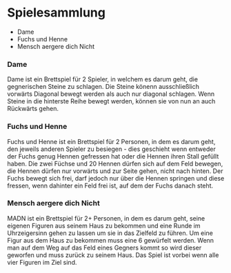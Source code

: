 <h1>Spielesammlung</h1>
<ul>
<li>Dame</li>
<li>Fuchs und Henne</li>
<li>Mensch aergere dich Nicht</li>
</ul>
<h3>Dame</h3>
<p>Dame ist ein Brettspiel für 2 Spieler, in welchem es darum geht, die gegnerischen Steine zu schlagen. Die Steine könenn ausschließlich vorwärts Diagonal bewegt werden als auch nur diagonal schlagen. Wenn Steine in die hinterste Reihe bewegt werden, können sie von nun an auch Rückwärts gehen.</p>
<h3>Fuchs und Henne</h3>
<p>Fuchs und Henne ist ein Brettspiel für 2 Personen, in dem es darum geht, den jeweils anderen Spieler zu besiegen - dies geschieht wenn entweder der Fuchs genug Hennen gefressen hat oder die Hennen ihren Stall gefüllt haben. Die zwei Füchse und 20 Hennen dürfen sich auf dem Feld bewegen, die Hennen dürfen nur vorwärts und zur Seite gehen, nicht nach hinten. Der Fuchs bewegt sich frei, darf jedoch nur über die Hennen springen und diese fressen, wenn dahinter ein Feld frei ist, auf dem der Fuchs danach steht.</p>
<h3>Mensch aergere dich Nicht</h3>
<p>MADN ist ein Brettspiel für 2+ Personen, in dem es darum geht, seine eigenen Figuren aus seinem Haus zu bekommen und eine Runde im Uhrzeigersinn gehen zu lassen um sie in das Zielfeld zu führen. Um eine Figur aus dem Haus zu bekommen muss eine 6 gewürfelt werden. Wenn man auf dem Weg auf das Feld eines Gegners kommt so wird dieser geworfen und muss zurück zu seinem Haus. Das Spiel ist vorbei wenn alle vier Figuren im Ziel sind.</p>